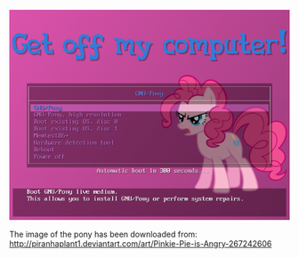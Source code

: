 ![Preview](./preview.png)

The image of the pony has been downloaded from:
    http://piranhaplant1.deviantart.com/art/Pinkie-Pie-is-Angry-267242606
